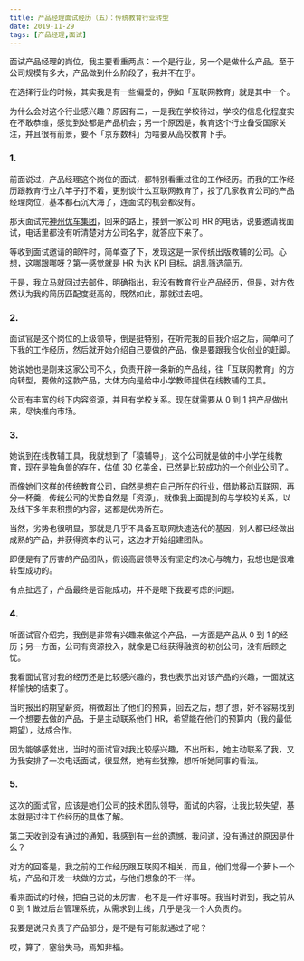 ```yaml
---
title: 产品经理面试经历（五）：传统教育行业转型
date: 2019-11-29
tags: [产品经理,面试]
---
```


面试产品经理的岗位，我主要看重两点：一个是行业，另一个是做什么产品。至于公司规模有多大，产品做到什么阶段了，我并不在乎。

在选择行业的时候，其实我是有一些偏爱的，例如「互联网教育」就是其中一个。

为什么会对这个行业感兴趣？原因有二，一是我在学校待过，学校的信息化程度实在不敢恭维，感觉到处都是产品机会；另一个原因是，教育这个行业备受国家关注，并且很有前景，要不「京东数科」为啥要从高校教育下手。

### 1. 
前面说过，产品经理这个岗位的面试，都特别看重过往的工作经历。而我的工作经历跟教育行业八竿子打不着，更别谈什么互联网教育了，投了几家教育公司的产品经理岗位，基本都石沉大海了，连面试的机会都没有。

那天面试完[神州优车集团](/2019/11/22/producter-interview-03)，回来的路上，接到一家公司 HR 的电话，说要邀请我面试，电话里都没有听清楚对方公司名字，就答应下来了。

等收到面试邀请的邮件时，简单查了下，发现这是一家传统出版教辅的公司。心想，这哪跟哪呀？第一感觉就是 HR 为达 KPI 目标，胡乱筛选简历。

于是，我立马就回过去邮件，明确指出，我没有教育行业产品经历，但是，对方依然认为我的简历匹配度挺高的，既然如此，那就过去吧。

### 2. 
面试官是这个岗位的上级领导，倒是挺特别，在听完我的自我介绍之后，简单问了下我的工作经历，然后就开始介绍自己要做的产品，像是要跟我合伙创业的赶脚。

她说她也是刚来这家公司不久，负责开辟一条新的产品线，往「互联网教育」的方向转型，要做的这款产品，大体方向是给中小学教师提供在线教辅的工具。

公司有丰富的线下内容资源，并且有学校关系。现在就需要从 0 到 1 把产品做出来，尽快推向市场。

### 3. 
她说到在线教辅工具，我就想到了「猿辅导」，这个公司就是做的中小学在线教育，现在是独角兽的存在，估值 30 亿美金，已然是比较成功的一个创业公司了。

而像她们这样的传统教育公司，自然是想在自己所在的行业，借助移动互联网，再分一杯羹，传统公司的优势自然是「资源」，就像我上面提到的与学校的关系，以及线下多年来积攒的内容，这都是优势所在。

当然，劣势也很明显，那就是几乎不具备互联网快速迭代的基因，别人都已经做出成熟的产品，并获得资本的认可，这边才开始组建团队。

即便是有了厉害的产品团队，假设高层领导没有坚定的决心与魄力，我想也是很难转型成功的。

有点扯远了，产品最终是否能成功，并不是眼下我要考虑的问题。

### 4. 
听面试官介绍完，我倒是非常有兴趣来做这个产品，一方面是产品从 0 到 1 的经历；另一方面，公司有资源投入，就像是已经获得融资的初创公司，没有后顾之忧。

我看面试官对我的经历还是比较感兴趣的，我也表示出对该产品的兴趣，一面就这样愉快的结束了。

当时报出的期望薪资，稍微超出了他们的预算，回去之后，想了想，好不容易找到一个想要去做的产品，于是主动联系他们 HR，希望能在他们的预算内（我的最低期望），达成合作。

因为能够感觉出，当时的面试官对我比较感兴趣，不出所料，她主动联系了我，又为我安排了一次电话面试，很显然，她有些犹豫，想听听她同事的看法。

### 5. 
这次的面试官，应该是她们公司的技术团队领导，面试的内容，让我比较失望，基本就是过往工作经历的具体了解。

第二天收到没有通过的通知，我感到有一丝的遗憾，我问道，没有通过的原因是什么？

对方的回答是，我之前的工作经历跟互联网不相关，而且，他们觉得一个萝卜一个坑，产品和开发一块做的方式，与他们想象的不一样。

看来面试的时候，把自己说的太厉害，也不是一件好事呀。我当时讲到，我之前从 0 到 1 做过后台管理系统，从需求到上线，几乎是我一个人负责的。

我要是说只负责了产品部分，是不是有可能就通过了呢？

哎，算了，塞翁失马，焉知非福。
